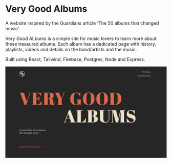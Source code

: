 # Very Good Albums

A website inspired by the Guardians article 'The 50 albums that changed music'.

Very Good ALbums is a simple site for music lovers to learn more about these treasured albums. Each album has a dedicated page with history, playlists, videos and details on the band/artists and the music.

Built using React, Tailwind, Firebase, Postgres, Node and Express.

!['Home View'](client/docs/Screen%20Shot%202022-08-20%20at%2018.15.33.png)
